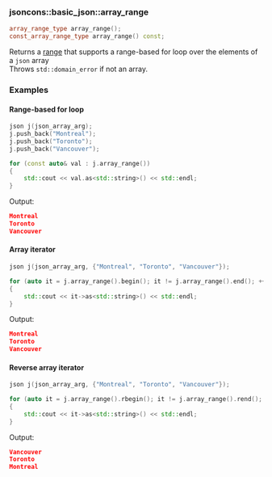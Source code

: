### jsoncons::basic_json::array_range

```cpp
array_range_type array_range();
const_array_range_type array_range() const;
```
Returns a [range](range.md) that supports a range-based for loop over the elements of a `json` array      
Throws `std::domain_error` if not an array.

### Examples

#### Range-based for loop

```cpp
json j(json_array_arg);
j.push_back("Montreal");
j.push_back("Toronto");
j.push_back("Vancouver");

for (const auto& val : j.array_range())
{
    std::cout << val.as<std::string>() << std::endl;
}
```
Output:
```json
Montreal
Toronto
Vancouver 
```

#### Array iterator
```cpp
json j(json_array_arg, {"Montreal", "Toronto", "Vancouver"});

for (auto it = j.array_range().begin(); it != j.array_range().end(); ++it)
{
    std::cout << it->as<std::string>() << std::endl;
}
```
Output:
```json
Montreal
Toronto
Vancouver 
```

#### Reverse array iterator
```cpp
json j(json_array_arg, {"Montreal", "Toronto", "Vancouver"});

for (auto it = j.array_range().rbegin(); it != j.array_range().rend(); ++it)
{
    std::cout << it->as<std::string>() << std::endl;
}
```
Output:
```json
Vancouver
Toronto
Montreal
```


